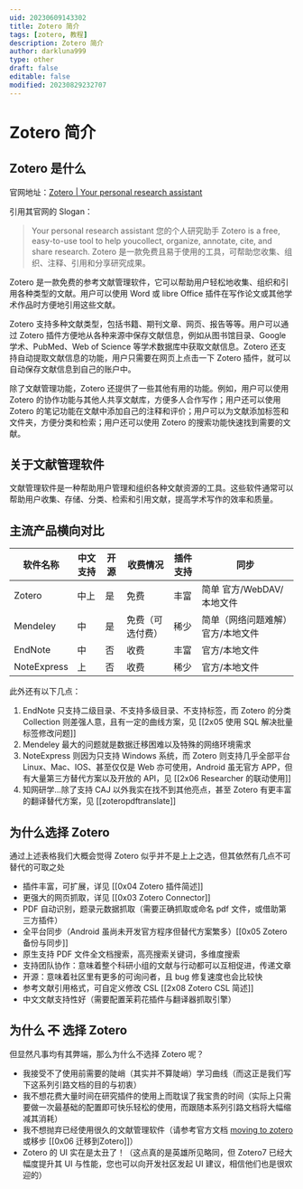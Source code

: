 ```yaml
---
uid: 20230609143302
title: Zotero 简介
tags: [zotero, 教程]
description: Zotero 简介
author: darkluna999
type: other
draft: false
editable: false
modified: 20230829232707
---
```


# Zotero 简介

## Zotero 是什么

官网地址：[Zotero | Your personal research assistant](https://www.zotero.org/)

引用其官网的 Slogan：

> Your personal research assistant
> 您的个人研究助手
> Zotero is a free, easy-to-use tool to help youcollect, organize, annotate, cite, and share research.
> Zotero 是一款免费且易于使用的工具，可帮助您收集、组织、注释、引用和分享研究成果。

Zotero 是一款免费的参考文献管理软件，它可以帮助用户轻松地收集、组织和引用各种类型的文献。用户可以使用 Word 或 libre Office 插件在写作论文或其他学术作品时方便地引用这些文献。

Zotero 支持多种文献类型，包括书籍、期刊文章、网页、报告等等。用户可以通过 Zotero 插件方便地从各种来源中保存文献信息，例如从图书馆目录、Google 学术、PubMed、Web of Science 等学术数据库中获取文献信息。Zotero 还支持自动提取文献信息的功能，用户只需要在网页上点击一下 Zotero 插件，就可以自动保存文献信息到自己的账户中。

除了文献管理功能，Zotero 还提供了一些其他有用的功能。例如，用户可以使用 Zotero 的协作功能与其他人共享文献库，方便多人合作写作；用户还可以使用 Zotero 的笔记功能在文献中添加自己的注释和评价；用户可以为文献添加标签和文件夹，方便分类和检索；用户还可以使用 Zotero 的搜索功能快速找到需要的文献。

## 关于文献管理软件

文献管理软件是一种帮助用户管理和组织各种文献资源的工具。这些软件通常可以帮助用户收集、存储、分类、检索和引用文献，提高学术写作的效率和质量。

## 主流产品横向对比

| 软件名称    | 中文支持 | 开源 | 收费情况         | 插件支持 | 同步                              |
| ----------- | -------- | ---- | ---------------- | -------- | --------------------------------- |
| Zotero      | 中上     | 是   | 免费             | 丰富     | 简单 官方/WebDAV/本地文件         |
| Mendeley    | 中       | 是   | 免费（可选付费） | 稀少     | 简单（网络问题难解）官方/本地文件 |
| EndNote     | 中       | 否   | 收费             | 丰富     | 官方/本地文件                     |
| NoteExpress | 上       | 否   | 收费             | 稀少     | 官方/本地文件                     |

此外还有以下几点：

1. EndNote 只支持二级目录、不支持多级目录、不支持标签，而 Zotero 的分类 Collection 则差强人意，且有一定的曲线方案，见 [[2x05 使用 SQL 解决批量标签修改问题]]
2. Mendeley 最大的问题就是数据迁移困难以及特殊的网络环境需求
3. NoteExpress 则因为只支持 Windows 系统，而 Zotero 则支持几乎全部平台 Linux、Mac、IOS、甚至仅仅是 Web 亦可使用，Android 虽无官方 APP，但有大量第三方替代方案以及开放的 API，见 [[2x06 Researcher 的联动使用]]
4. 知网研学...除了支持 CAJ 以外我实在找不到其他亮点，甚至 Zotero 有更丰富的翻译替代方案，见 [[zoteropdftranslate]]

## 为什么选择 Zotero

通过上述表格我们大概会觉得 Zotero 似乎并不是上上之选，但其依然有几点不可替代的可取之处

- 插件丰富，可扩展，详见 [[0x04 Zotero 插件简述]]
- 更强大的网页抓取，详见 [[0x03 Zotero Connector]]
- PDF 自动识别，题录元数据抓取（需要正确抓取或命名 pdf 文件，或借助第三方插件）
- 全平台同步（Android 虽尚未开发官方程序但替代方案繁多）[[0x05 Zotero 备份与同步]]
- 原生支持 PDF 文件全文档搜索，高亮搜索关键词，多维度搜索
- 支持团队协作：意味着整个科研小组的文献与行动都可以互相促进，传递文章
- 开源：意味着社区里有更多的可询问者，且 bug 修复速度也会比较快
- 参考文献引用格式，可自定义修改 CSL [[2x08 Zotero CSL 简述]]
- 中文文献支持性好（需要配置茉莉花插件与翻译器抓取引擎）

## 为什么 ~~不~~ 选择 Zotero

但显然凡事均有其弊端，那么为什么不选择 Zotero 呢？

- 我接受不了使用前需要的陡峭（其实并不算陡峭）学习曲线（而这正是我们写下这系列引路文档的目的与初衷）
- 我不想花费大量时间在研究插件的使用上而耽误了我宝贵的时间（实际上只需要做一次最基础的配置即可快乐轻松的使用，而跟随本系列引路文档将大幅缩减其消耗）
- 我不想抛弃已经使用很久的文献管理软件（请参考官方文档 [moving to zotero ](https://www.zotero.org/support/moving_to_zotero) 或移步 [[0x06 迁移到Zotero]]）
- Zotero 的 UI 实在是太丑了！（这点真的是英雄所见略同，但 Zotero7 已经大幅度提升其 UI 与性能，您也可以向开发社区发起 UI 建议，相信他们也是很欢迎的）